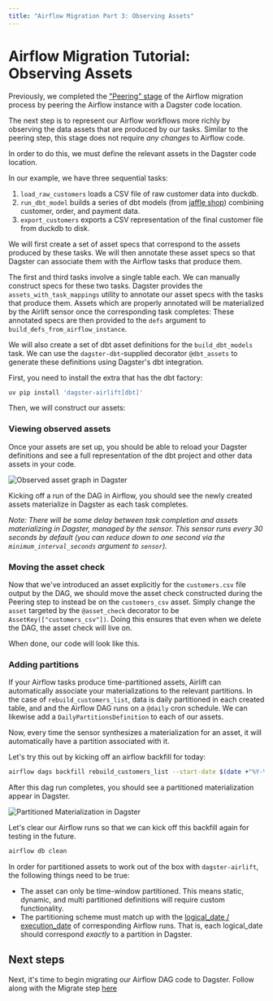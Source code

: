 ```yaml
---
title: "Airflow Migration Part 3: Observing Assets"
---
```


# Airflow Migration Tutorial: Observing Assets

Previously, we completed the ["Peering" stage](/guides/migrate/airflow-to-dagster/peer) of the Airflow migration process by peering the Airflow instance with a Dagster code location.

The next step is to represent our Airflow workflows more richly by observing the data assets that are produced by our tasks. Similar to the peering step, this stage does not require _any changes_ to Airflow code.

In order to do this, we must define the relevant assets in the Dagster code location.

In our example, we have three sequential tasks:

1. `load_raw_customers` loads a CSV file of raw customer data into duckdb.
2. `run_dbt_model` builds a series of dbt models (from [jaffle shop](https://github.com/dbt-labs/jaffle_shop_duckdb)) combining customer, order, and payment data.
3. `export_customers` exports a CSV representation of the final customer file from duckdb to disk.

We will first create a set of asset specs that correspond to the assets produced by these tasks. We will then annotate these asset specs so that Dagster can associate them with the Airflow tasks that produce them.

The first and third tasks involve a single table each. We can manually construct specs for these two tasks. Dagster provides the `assets_with_task_mappings` utility to annotate our asset specs with the tasks that produce them. Assets which are properly annotated will be materialized by the Airlift sensor once the corresponding task completes: These annotated specs are then provided to the `defs` argument to `build_defs_from_airflow_instance`.

We will also create a set of dbt asset definitions for the `build_dbt_models` task. We can use the `dagster-dbt`-supplied decorator `@dbt_assets` to generate these definitions using Dagster's dbt integration.

First, you need to install the extra that has the dbt factory:

```bash
uv pip install 'dagster-airlift[dbt]'
```

Then, we will construct our assets:

<CodeExample filePath="airlift-migration-tutorial/tutorial_example/dagster_defs/stages/observe.py" language="python"/>

### Viewing observed assets

Once your assets are set up, you should be able to reload your Dagster definitions and see a full representation of the dbt project and other data assets in your code.

<Image
alt="Observed asset graph in Dagster"
src="/images/integrations/airlift/observe.svg"
width={2040}
height={860}
/>

Kicking off a run of the DAG in Airflow, you should see the newly created assets materialize in Dagster as each task completes.

_Note: There will be some delay between task completion and assets materializing in Dagster, managed by the sensor. This sensor runs every 30 seconds by default (you can reduce down to one second via the `minimum_interval_seconds` argument to `sensor`)._

### Moving the asset check

Now that we've introduced an asset explicitly for the `customers.csv` file output by the DAG, we should move the asset check constructed during the Peering step to instead be on the `customers_csv` asset. Simply change the `asset` targeted by the `@asset_check` decorator to be `AssetKey(["customers_csv"])`. Doing this ensures that even when we delete the DAG, the asset check will live on.

When done, our code will look like this.

<CodeExample filePath="airlift-migration-tutorial/tutorial_example/dagster_defs/stages/observe_check_on_asset.py" language="python"/>

### Adding partitions

If your Airflow tasks produce time-partitioned assets, Airlift can automatically associate your materializations to the relevant partitions. In the case of `rebuild_customers_list`, data is daily partitioned in each created table, and and the Airflow DAG runs on a `@daily` cron schedule. We can likewise add a `DailyPartitionsDefinition` to each of our assets.

<CodeExample filePath="airlift-migration-tutorial/tutorial_example/dagster_defs/stages/observe_with_partitions.py" language="python"/>

Now, every time the sensor synthesizes a materialization for an asset, it will automatically have a partition associated with it.

Let's try this out by kicking off an airflow backfill for today:

```bash
airflow dags backfill rebuild_customers_list --start-date $(date +"%Y-%m-%d")
```

After this dag run completes, you should see a partitioned materialization appear in Dagster.

<Image
alt="Partitioned Materialization in Dagster"
src="/images/integrations/airlift/partitioned_mat.png"
width={822}
height={178}
/>

Let's clear our Airflow runs so that we can kick off this backfill again for testing in the future.

```bash
airflow db clean
```

In order for partitioned assets to work out of the box with `dagster-airlift`, the following things need to be true:

- The asset can only be time-window partitioned. This means static, dynamic, and multi partitioned definitions will require custom functionality.
- The partitioning scheme must match up with the [logical_date / execution_date](https://airflow.apache.org/docs/apache-airflow/stable/faq.html#what-does-execution-date-mean) of corresponding Airflow runs. That is, each logical_date should correspond _exactly_ to a partition in Dagster.

## Next steps

Next, it's time to begin migrating our Airflow DAG code to Dagster. Follow along with the Migrate step [here](/guides/migrate/airflow-to-dagster/migrate)